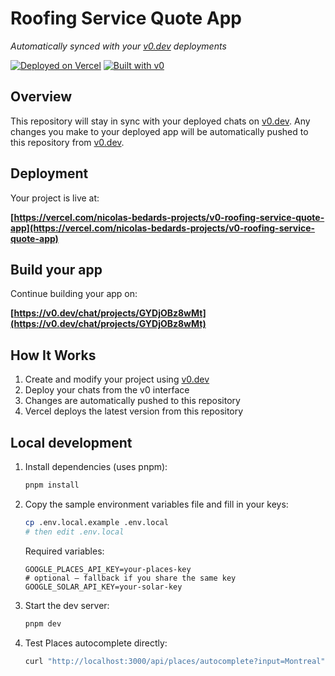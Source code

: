 # Roofing Service Quote App

*Automatically synced with your [v0.dev](https://v0.dev) deployments*

[![Deployed on Vercel](https://img.shields.io/badge/Deployed%20on-Vercel-black?style=for-the-badge&logo=vercel)](https://vercel.com/nicolas-bedards-projects/v0-roofing-service-quote-app)
[![Built with v0](https://img.shields.io/badge/Built%20with-v0.dev-black?style=for-the-badge)](https://v0.dev/chat/projects/GYDjOBz8wMt)

## Overview

This repository will stay in sync with your deployed chats on [v0.dev](https://v0.dev).
Any changes you make to your deployed app will be automatically pushed to this repository from [v0.dev](https://v0.dev).

## Deployment

Your project is live at:

**[https://vercel.com/nicolas-bedards-projects/v0-roofing-service-quote-app](https://vercel.com/nicolas-bedards-projects/v0-roofing-service-quote-app)**

## Build your app

Continue building your app on:

**[https://v0.dev/chat/projects/GYDjOBz8wMt](https://v0.dev/chat/projects/GYDjOBz8wMt)**

## How It Works

1. Create and modify your project using [v0.dev](https://v0.dev)
2. Deploy your chats from the v0 interface
3. Changes are automatically pushed to this repository
4. Vercel deploys the latest version from this repository

## Local development

1. Install dependencies (uses pnpm):
   ```bash
   pnpm install
   ```
2. Copy the sample environment variables file and fill in your keys:
   ```bash
   cp .env.local.example .env.local
   # then edit .env.local
   ```
   Required variables:
   ```env
   GOOGLE_PLACES_API_KEY=your-places-key
   # optional – fallback if you share the same key
   GOOGLE_SOLAR_API_KEY=your-solar-key
   ```
3. Start the dev server:
   ```bash
   pnpm dev
   ```
4. Test Places autocomplete directly:
   ```bash
   curl "http://localhost:3000/api/places/autocomplete?input=Montreal"
   ```
